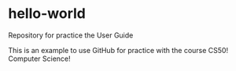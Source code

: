 # hello-world
Repository for practice the User Guide

This is an example to use GitHub for practice with the course CS50! Computer Science!
